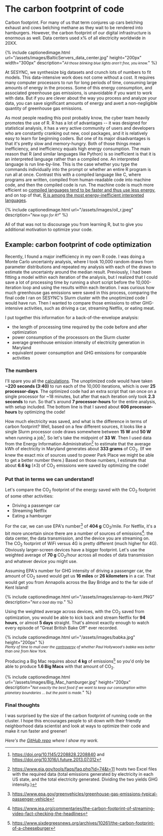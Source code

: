 # The carbon footprint of code

Carbon footprint. For many of us that term conjures up cars belching exhaust and cows belching methane as they wait to be rendered into hamburgers. However, the carbon footprint of our digital infrastructure is enormous as well. Data centers used x% of all electricity worldwide in 20XX. 

{% include captionedimage.html url="/assets/images/BalticServers_data_center.jpg" height="200px" width="300px" description="<small><i>All those blinking blue lights aren't free, you know.</i></small>" %}

At SESYNC, we synthesize big datasets and crunch lots of numbers to fit models. This data-intensive work does not come without a cost. It requires many computer processors to run for long periods of time, consuming large amounts of energy in the process. Some of this energy consumption, and associated greenhouse gas emissions, is unavoidable if you want to work with data. But if you are clever about the way you process and analyze your data, you can save significant amounts of energy and avert a non-negligible quantity of greenhouse gas emissions. 

As most people reading this post probably know, the cyber team heavily promotes the use of R. R has a lot of advantages -- it was designed for statistical analysis, it has a very active community of users and developers who are constantly cranking out new, cool packages, and it is relatively easy to learn for beginning coders. But one of its major disadvantages is that it's pretty slow and memory-hungry. Both of those things mean inefficiency, and inefficiency equals high energy consumption. The main reason that R (and similar languages like Python) is so inefficient is that it is an interpreted language rather than a compiled one. An interpreted language is run line-by-line. This is the case whether you type the commands individually into the prompt or whether an entire R program is run all at once. Contrast this with a compiled language like C, where programs are written, compiled from human-readable code into machine code, and then the compiled code is run. The machine code is much more efficient so [compiled languages tend to be faster and thus use less energy](https://thenewstack.io/which-programming-languages-use-the-least-electricity/), and on top of that, [R is among the most energy-inefficient interpreted languages](https://stefanos1316.github.io/my_curriculum_vitae/GKS17.pdf).

{% include captionedimage.html url="/assets/images/oil_r.jpeg" description="<small><i>New logo for R?</i></small>" %}

All of that was not to discourage you from learning R, but to give you additional motivation to optimize your code.

## Example: carbon footprint of code optimization

Recently, I found a major inefficiency in my own R code. I was doing a Monte Carlo uncertainty analysis, where I took 10,000 random draws from parameter distributions and repeated my analysis with each of the draws to estimate the uncertainty around the median result. Previously, I had been fitting a model within each iteration of the analysis, but I realized that I could save a lot of processing time by running a short script before the 10,000-iteration loop and using the results within each iteration. I was curious how much greenhouse gas emissions were saved in this process, comparing the final code I ran on SESYNC's Slurm cluster with the unoptimized code I would have run. Then I wanted to compare those emissions to other GHG-intensive activities, such as driving a car, streaming Netflix, or eating meat.

I put together this information for a back-of-the-envelope analysis:

- the length of processing time required by the code before and after optimization
- power consumption of the processors on the Slurm cluster
- average greenhouse emission intensity of electricity generation in Maryland
- equivalent power consumption and GHG emissions for comparable activities 

### The numbers

I'll spare you all the [calculations](/assets/files/energyfootprintslurm.pdf). The unoptimized code would have taken **~220 seconds (3:40)** to run each of the 10,000 iterations, which is over **25 processor-days**. The optimized code had an extra script that ran once on a single processor for ~18 minutes, but after that each iteration only took **2.3 seconds** to run. So that's around **7 processor-hours** for the entire analysis, with setup included. The bottom line is that I saved about **606 processor-hours** by optimizing the code!

How much electricity was saved, and what is the difference in terms of carbon footprint? Well, based on a few different sources, it looks like a single Slurm processor code draws somewhere between **15 W** and **50 W** when running a job[^1]. So let's take the midpoint of **33 W**. Then I used data from the Energy Information Administration[^2] to estimate that the average kWh of electricity in Maryland generates about **333 grams** of CO<sub>2</sub>. (If we knew the exact mix of sources used to power Park Place we might be able to get a better number there.) Based on those numbers, I estimate that about **6.6 kg** (&plusmn;3) of CO<sub>2</sub> emissions were saved by optimizing the code!

### Put that in terms we can understand!

Let's compare the CO<sub>2</sub> footprint of the energy saved with the CO<sub>2</sub> footprint of some other activities:

- Driving a passenger car
- Streaming Netflix
- Eating a hamburger

For the car, we can use EPA's number[^3] of **404 g** CO<sub>2</sub>/mile. For Netflix, it's a bit more uncertain since there are a number of sources of emissions[^4]: the data center, the data transmission, and the device you are streaming on. The CO<sub>2</sub> footprint of WiFi versus 4G is pretty different (much higher for 4G). Obviously larger-screen devices have a bigger footprint. Let's use the weighted average of **70 g** CO<sub>2</sub>/hour across all modes of data transmission and whatever device you might use.

Assuming EPA's number for GHG intensity of driving a passenger car, the amount of CO<sub>2</sub> saved would get us **16 miles** or **26 kilometers** in a car. That would get you from Annapolis across the Bay Bridge and to the far side of Kent Island!

{% include captionedimage.html url="/assets/images/annap-to-kent.PNG" description="<small><i>Not a bad day trip.</i></small>" %}

Using the weighted average across devices, with the CO<sub>2</sub> saved from optimization, you would be able to kick back and stream Netflix for **94 hours**, or almost **5 days** straight. That's almost exactly enough to watch every episode of "Great British Bake Off" ever recorded.

{% include captionedimage.html url="/assets/images/babka.jpg" height="200px" %}  
<small><i>Plenty of time to mull over the <a href="https://news.yahoo.com/yorkers-furious-great-british-baking-130044035.html">controversy</a> of whether Paul Hollywood's babka was better than one from New York.</i></small>

Producing a Big Mac requires about **4 kg** of emissions[^5] so you'd only be able to produce **1.6 Big Macs** with that amount of CO<sub>2</sub>.

{% include captionedimage.html url="/assets/images/Big_Mac_hamburger.jpg" height="200px" description="<small><i>Not exactly the best food if we want to keep our consumption within planetary boundaries ... but the point is made.</i></small>" %}

### Final thoughts

I was surprised by the size of the carbon footprint of running code on the cluster. I hope this encourages people to sit down with their friendly neighborhood data scientist and look at ways to optimize their code and make it run faster and greener!

*Here's the [GitHub repo](https://github.com/qdread/energyfootprintslurm) where I show my work.*

[^1]: https://doi.org/10.1145/2208828.2208840 and https://doi.org/10.1016/j.future.2013.07.012  
[^2]: https://www.eia.gov/tools/faqs/faq.php?id=74&t=11 hosts two Excel files with the required data (total emissions generated by electricity in each US state, and the total electricity generated. Dividing the two yields GHG intensity.)  
[^3]: https://www.epa.gov/greenvehicles/greenhouse-gas-emissions-typical-passenger-vehicle  
[^4]: https://www.iea.org/commentaries/the-carbon-footprint-of-streaming-video-fact-checking-the-headlines  
[^5]: https://www.sixdegreesnews.org/archives/10261/the-carbon-footprint-of-a-cheeseburger  

